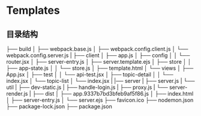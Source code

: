 # Templates

## 目录结构

├── build
│   ├── webpack.base.js
│   ├── webpack.config.client.js
│   └── webpack.config.server.js
|
├── client
│   ├── app.js
│   ├── config
│   │   └── router.jsx
│   ├── server-entry.js
│   ├── server.template.ejs
│   ├── store
│   │   ├── app-state.js
│   │   └── store.js
│   ├── template.html
│   └── views
│       ├── App.jsx
│       ├── test
│       │   └── api-test.jsx
│       ├── topic-detail
│       │   └── index.jsx
│       └── topic-list
│           └── index.jsx
|
|── server
|   ├── server.js
|   └── util
|       ├── dev-static.js
|       ├── handle-login.js
|       ├── proxy.js
|       └── server-render.js
|
├── dist
│   ├── app.9337b7bd3bfeb9af5f86.js
│   ├── index.html
│   ├── server-entry.js
│   └── server.ejs
├── favicon.ico
├── nodemon.json
├── package-lock.json
├── package.json
